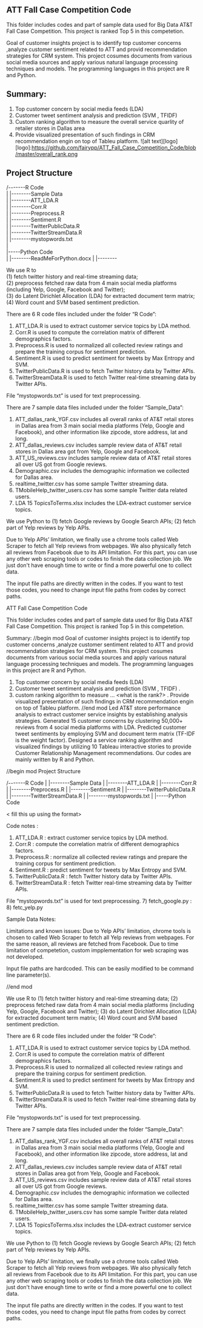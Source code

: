 ## ATT Fall Case Competition Code
This folder includes codes and part of sample data used for Big Data AT&T Fall Case Competition. This project is ranked Top 5 in this competetion. 

Goal of customer insights project is to identify top customer concerns ,analyze customer sentiment related to ATT and provid recommendation strategies for CRM system. This project cosumes documents from various social media sources and apply various natural language processing techniques and models. The programming languages in this project are R and Python. 
## Summary:
1. Top customer concern by social media feeds (LDA)
2. Customer tweet sentiment analysis and prediction (SVM , TFIDF)
3. Custom ranking algorithm to measure the overall service quarlity of retailer stores in Dallas area
4. Provide visualized presentation of such findings in CRM recommendation engin on top of Tableu platform.
![alt text][logo]
[logo]:https://github.com/fairypp/ATT_Fall_Case_Competition_Code/blob/master/overall_rank.png

## Project Structure 

/-------R Code   
| |--------Sample Data  
| |--------ATT_LDA.R  
| |--------Corr.R  
| |--------Preprocess.R  
| |--------Sentiment.R  
| |--------TwitterPublicData.R  
| |--------TwitterStreamData.R  
| |--------mystopwords.txt  
|  
|-----Python Code  
| |--------ReadMeForPython.docx
| |--------

We use R to  
(1) fetch twitter history and real-time streaming data;  
(2) preprocess fetched raw data from 4 main social media platforms (including Yelp, Google, Facebook and Twitter);   
(3) do Latent Dirichlet Allocation (LDA) for extracted document term matrix;   
(4) Word count and SVM based sentiment prediction.  

There are 6 R code files included under the folder “R Code”:  
1)	ATT_LDA.R is used to extract customer service topics by LDA method.  
2)	Corr.R is used to compute the correlation matrix of different demographics factors.  
3)	Preprocess.R is used to normalized all collected review ratings and prepare the training corpus for sentiment prediction.  
4)	Sentiment.R is used to predict sentiment for tweets by Max Entropy and SVM.  
5)	TwitterPublicData.R is used to fetch Twitter history data by Twitter APIs.  
6)	TwitterStreamData.R is used to fetch Twitter real-time streaming data by Twitter APIs.  

File “mystopwords.txt” is used for text preprocessing.

There are 7 sample data files included under the folder “Sample_Data”:  
1)	ATT_dallas_rank_YGF.csv includes all overall ranks of AT&T retail stores in Dallas area from 3 main social media platforms (Yelp, Google and Facebook), and other information like zipcode, store address, lat and long.    
2)	ATT_dallas_reviews.csv includes sample review data of AT&T retail stores in Dallas area got from Yelp, Google and Facebook.  
3)	ATT_US_reviews.csv includes sample review data of AT&T retail stores all over US got from Google reviews.  
4)	Demographic.csv includes the demographic information we collected for Dallas area.  
5)	realtime_twitter.csv has some sample Twitter streaming data.  
6)	TMobileHelp_twitter_users.csv has some sample Twitter data related users.  
7)	LDA 15 TopicsToTerms.xlsx includes the LDA-extract customer service topics.  

We use Python to (1) fetch Google reviews by Google Search APIs; (2) fetch part of Yelp reviews by Yelp APIs.  

Due to Yelp APIs’ limitation, we finally use a chrome tools called Web Scraper to fetch all Yelp reviews from webpages. We also physically fetch all reviews from Facebook due to its API limitation. For this part, you can use any other web scraping tools or codes to finish the data collection job. We just don't have enough time to write or find a more powerful one to collect data.

The input file paths are directly written in the codes. If you want to test those codes, you need to change input file paths from codes by correct paths.



ATT Fall Case Competition Code

This folder includes codes and part of sample data used for Big Data AT&T Fall Case Competition. This project is ranked Top 5 in this competetion. 

Summary:
//begin mod 
Goal of customer insights project is to identify top customer concerns ,analyze customer sentiment related to ATT and provid recommendation strategies for CRM system. This project cosumes documents from various social media sources and apply various natural language processing techniques and models. The programming languages in this project are R and Python. 

1. Top customer concern by social media feeds (LDA)
2. Customer tweet sentiment analysis and prediction (SVM , TFIDF) .
3. custom ranking algorithm to measure ... <what is the rank?> . Provide visualized presentation of such findings in CRM recommendation engin on top of Tableu platform.
//end mod
Led AT&T store performance analysis to extract customer service insights by establishing analysis strategies.
Generated 15 customer concerns by clustering 50,000+ reviews from 4 social media platforms with LDA.
Predicted customer tweet sentiments by employing SVM and document term matrix (TF-IDF is the weight factor).
Designed a service ranking algorithm and visualized findings by utilizing 10 Tableau interactive stories to provide Customer Relationship Management recommendations.
Our codes are mainly written by R and Python.

//begin mod 
Project Structure 

/-------R Code 
| |--------Sample Data
| |--------ATT_LDA.R
| |--------Corr.R
| |--------Preprocess.R
| |--------Sentiment.R
| |--------TwitterPublicData.R
| |--------TwitterStreamData.R
| |--------mystopwords.txt
|
|-----Python Code

< fill this up using the format> 



Code notes : 
1) ATT_LDA.R : extract customer service topics by LDA method.
2) Corr.R : compute the correlation matrix of different demographics factors.
3) Preprocess.R	: normalize all collected review ratings and prepare the training corpus for sentiment prediction.
4) Sentiment.R : predict sentiment for tweets by Max Entropy and SVM.
5) TwitterPublicData.R : fetch Twitter history data by Twitter APIs.
6) TwitterStreamData.R : fetch Twitter real-time streaming data by Twitter APIs.

File “mystopwords.txt” is used for text preprocessing.
7) fetch_google.py	: 
8) fetc_yelp.py


Sample Data Notes:



Limitations and known issues:
Due to Yelp APIs’ limitation, chrome tools is chosen to called Web Scraper to fetch all Yelp reviews from webpages. For the same reason, all reviews are fetched from Facebook. 
Due to time limitation of competetion, custom impplementation for web scraping was not developed. 

Input file paths are hardcoded. This can be easily modified to be command line parameter(s). 

//end mod

We use R to
(1) fetch twitter history and real-time streaming data;
(2) preprocess fetched raw data from 4 main social media platforms (including Yelp, Google, Facebook and Twitter);
(3) do Latent Dirichlet Allocation (LDA) for extracted document term matrix;
(4) Word count and SVM based sentiment prediction.

There are 6 R code files included under the folder “R Code”:
1) ATT_LDA.R is used to extract customer service topics by LDA method.
2) Corr.R is used to compute the correlation matrix of different demographics factors.
3) Preprocess.R is used to normalized all collected review ratings and prepare the training corpus for sentiment prediction.
4) Sentiment.R is used to predict sentiment for tweets by Max Entropy and SVM.
5) TwitterPublicData.R is used to fetch Twitter history data by Twitter APIs.
6) TwitterStreamData.R is used to fetch Twitter real-time streaming data by Twitter APIs.

File “mystopwords.txt” is used for text preprocessing.

There are 7 sample data files included under the folder “Sample_Data”:
1) ATT_dallas_rank_YGF.csv includes all overall ranks of AT&T retail stores in Dallas area from 3 main social media platforms (Yelp, Google and Facebook), and other information like zipcode, store address, lat and long.
2) ATT_dallas_reviews.csv includes sample review data of AT&T retail stores in Dallas area got from Yelp, Google and Facebook.
3) ATT_US_reviews.csv includes sample review data of AT&T retail stores all over US got from Google reviews.
4) Demographic.csv includes the demographic information we collected for Dallas area.
5) realtime_twitter.csv has some sample Twitter streaming data.
6) TMobileHelp_twitter_users.csv has some sample Twitter data related users.
7) LDA 15 TopicsToTerms.xlsx includes the LDA-extract customer service topics.

We use Python to (1) fetch Google reviews by Google Search APIs; (2) fetch part of Yelp reviews by Yelp APIs.

Due to Yelp APIs’ limitation, we finally use a chrome tools called Web Scraper to fetch all Yelp reviews from webpages. We also physically fetch all reviews from Facebook due to its API limitation. For this part, you can use any other web scraping tools or codes to finish the data collection job. We just don't have enough time to write or find a more powerful one to collect data.

The input file paths are directly written in the codes. If you want to test those codes, you need to change input file paths from codes by correct paths.

